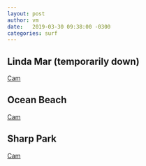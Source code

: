 ```yaml
---
layout: post
author: vm 
date:   2019-03-30 09:38:00 -0300
categories: surf 
---
```


<script type="text/javascript">
    window.onload = function() {
      var a = document.getElementById("linda");
      a.onclick = function() {
        console.log("test!");
        cameraCurrentTimeReset=3000000000000001;
      }
    }
    window.onload = function() {
      var a = document.getElementById("ob");
      a.onclick = function() {
        cameraCurrentTimeReset=3000000000000001;
      }
    }

</script>

## Linda Mar (temporarily down)
<a id="linda" href="http://e.cdn-surfline.com/syndication/embed/v1/player.html?id=5015">Cam</a>


## Ocean Beach 
<a id="ob" href="http://e.cdn-surfline.com/syndication/embed/v1/player.html?id=4128">Cam</a>


## Sharp Park
<a id="sharppark" href="http://e.cdn-surfline.com/syndication/embed/v1/player.html?id=5017">Cam</a>

<!--<form action="http://e.cdn-surfline.com/syndication/embed/v1/player.html?id=5013" method="post">
  <div>
    <label for="to">ad cycle</label>
    <input name="cameraCurrentTimeReset" id="cameraCurrentTimeReset" value="3000000000000001">
  </div>
  <div>
    <button>Cam</button>
  </div>
</form>-->


